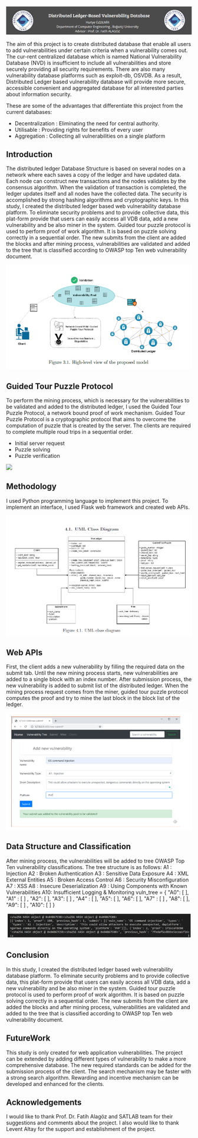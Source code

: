 ![](https://github.com/huriozdmr/distributed-ledger/blob/master/img/0.PNG)

The aim of this project is to create distributed database that enable all users to add vulnerabilities under certain criteria when a vulnerability comes out. The cur-rent centralized database which is named National Vulnerability
Database (NVD) is insufficient to include all vulnerabilities and store securely providing all security requirements. There are also many vulnerability database platforms such as exploit-db, OSVDB. As a result, Distributed Ledger based vulnerability database will provide more secure,
accessible convenient and aggregated database for all interested parties about information security.

These are some of the advantages that differentiate this project from the current
databases:

* Decentralization : Eliminating the need for central authority.
* Utilisable : Providing rights for benefits of every user
* Aggregation : Collecting all vulnerabilities on a single platform

## Introduction

The distributed ledger Database Structure is based on several nodes on a
network where each saves a copy of the ledger and have updated data. Each
node can construct new transactions and the nodes validates by the consensus
algorithm. When the validation of transaction is completed, the ledger updates
itself and all nodes have the collected data. The security is accomplished by
strong hashing algorithms and cryptographic keys.
In this study, I created the distributed ledger based web vulnerability
database platform. To eliminate security problems and to provide
collective data, this plat-form provide that users can easily access all VDB
data, add a new vulnerability and be also miner in the system.
Guided tour puzzle protocol is used to perform proof of work algorithm. It
is based on puzzle solving correctly in a sequential order. The new
submits from the client are added the blocks and after mining process,
vulnerabilities are validated and added to the tree that is classified
according to OWASP top Ten web vulnerability document.

![](https://github.com/huriozdmr/distributed-ledger/blob/master/img/1.PNG)

## Guided Tour Puzzle Protocol
To perform the mining process, which is necessary for the vulnerabilities to
be validated and added to the distributed ledger, I used the Guided Tour
Puzzle Protocol, a network bound proof of work mechanism. Guided Tour
Puzzle Protocol is a cryptographic protocol that aims to overcome the
computation of puzzle that is created by the server. The clients are required
to complete multiple roud trips in a sequential order.

* Initial server request
* Puzzle solving
* Puzzle verification

![](https://upload.wikimedia.org/wikipedia/commons/thumb/b/b1/Gtp_example.svg/400px-Gtp_example.svg.png)

## Methodology
I used Python programming language to implement this project. To implement an
interface, I used Flask web framework and created web APIs.

![](https://github.com/huriozdmr/distributed-ledger/blob/master/img/2.PNG)

## Web APIs

First, the client adds a new vulnerability by filling the required data on the submit tab. Until the new
mining process starts, new vulnerabilities are added to a single block with an index number. After
submission process, the new vulnerability is added to submit list of the distributed ledger. When the
mining process request comes from the miner, guided tour puzzle protocol computes the proof and try
to mine the last block in the block list of the ledger.

![](https://github.com/huriozdmr/distributed-ledger/blob/master/img/3.PNG)

## Data Structure and Classification

After mining process, the vulnerabilities will be added to tree
OWASP Top Ten vulnerability classifications. The tree structure is as
follows:
A1 : Injection
A2 : Broken Authentication
A3 : Sensitive Data Exposure
A4 : XML External Entities
A5 : Broken Access Control
A6 : Security Misconfiguration
A7 : XSS
A8 : Insecure Deserialization
A9 : Using Components with Known Vulnerabilities
A10: Insufficient Logging & Monitoring
vuln_tree = { "A0": [ ], "A1" : [ ] , "A2": [ ], "A3": [ ] , "A4" : [ ], "A5": [ ],
"A6": [ ], "A7" : [ ] , "A8": [ ], "A9": [ ] , "A10": [ ] }

![](https://github.com/huriozdmr/distributed-ledger/blob/master/img/4.PNG)

## Conclusion
In this study, I created the distributed ledger based web vulnerability
database platform. To eliminate security problems and to provide
collective data, this plat-form provide that users can easily access all VDB
data, add a new vulnerability and be also miner in the system.
Guided tour puzzle protocol is used to perform proof of work algorithm. It
is based on puzzle solving correctly in a sequential order. The new
submits from the client are added the blocks and after mining process,
vulnerabilities are validated and added to the tree that is classified
according to OWASP top Ten web vulnerability document.


## FutureWork

This study is only created for web application vulnerabilities. The project
can be extended by adding different types of vulnerability to make a more
comprehensive database. The new required standards can be added for
the submission process of the client. The search mechanism may be
faster with a strong search algorithm. Rewarding and incentive
mechanism can be developed and enhanced for the clients.

## Acknowledgements
I would like to thank Prof. Dr. Fatih Alagöz and SATLAB team for their suggestions
and comments about the project. I also would like to thank
Levent Altay for the support and establishment of the project.

